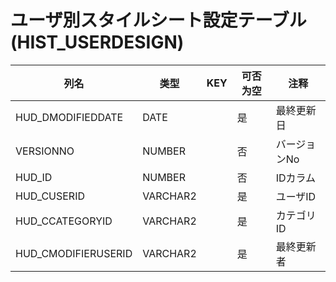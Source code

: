 # ユーザ別スタイルシート設定テーブル(HIST_USERDESIGN)
| 列名   | 类型   | KEY  | 可否为空 | 注释   |
| ---- | ---- | ---- | ---- | ---- |
|HUD_DMODIFIEDDATE|DATE||是|最終更新日|
|VERSIONNO|NUMBER||否|バージョンNo|
|HUD_ID|NUMBER||否|IDカラム|
|HUD_CUSERID|VARCHAR2||是|ユーザID|
|HUD_CCATEGORYID|VARCHAR2||是|カテゴリID|
|HUD_CMODIFIERUSERID|VARCHAR2||是|最終更新者|
